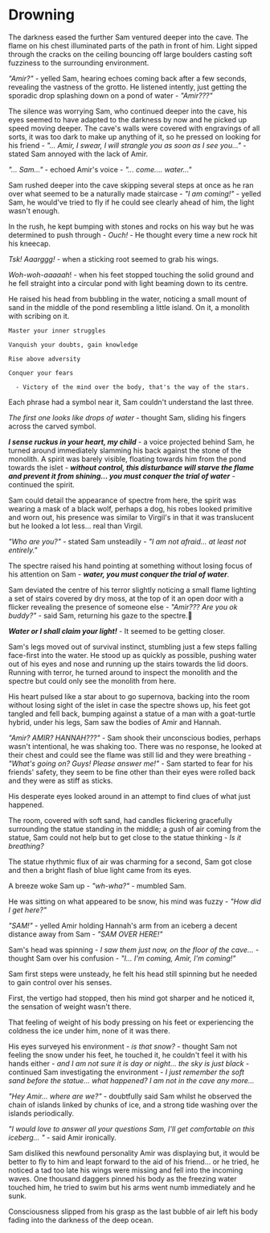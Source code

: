 # Drowning

The darkness eased the further Sam ventured deeper into the cave. The flame on his chest illuminated parts of the path in front of him. Light sipped through the cracks on the ceiling bouncing off large boulders casting soft fuzziness to the surrounding environment.



*"Amir?"* - yelled Sam, hearing echoes coming back after a few seconds, revealing the vastness of the grotto. He listened intently, just getting the sporadic drop splashing down on a pond of water - *"Amir???"*



The silence was worrying Sam, who continued deeper into the cave, his eyes seemed to have adapted to the darkness by now and he picked up speed moving deeper. The cave's walls were covered with engravings of all sorts, it was too dark to make up anything of it, so he pressed on looking for his friend - *"... Amir, I swear, I will strangle you as soon as I see you..."* - stated Sam annoyed with the lack of Amir.



*"... Sam..."* - echoed Amir's voice - *"... come.... water..."*



Sam rushed deeper into the cave skipping several steps at once as he ran over what seemed to be a naturally made staircase - *"I am coming!"* - yelled Sam, he would've tried to fly if he could see clearly ahead of him, the light wasn't enough.

In the rush, he kept bumping with stones and rocks on his way but he was determined to push through - *Ouch!* - He thought every time a new rock hit his kneecap.

*Tsk! Aaarggg!* - when a  sticking root seemed to grab his wings.

 *Woh-woh-aaaaah*! - when his feet stopped touching the solid ground and he fell straight into a circular pond with light beaming down to its centre.

He raised his head from bubbling in the water, noticing a small mount of sand in the middle of the pond resembling a little island. On it, a monolith with scribing on it.



```
Master your inner struggles

Vanquish your doubts, gain knowledge

Rise above adversity

Conquer your fears

  - Victory of the mind over the body, that's the way of the stars.
```



Each phrase had a symbol near it, Sam couldn't understand the last three. 

*The first one looks like drops of water* - thought Sam, sliding his fingers across the carved symbol.



***I sense ruckus in your heart, my child*** - a voice projected behind Sam, he turned around immediately slamming his back against the stone of the monolith. A spirit was barely visible, floating towards him from the pond towards the islet - ***without control, this disturbance will starve the flame and prevent it from shining... you must conquer the trial of water*** - continued the spirit.

Sam could detail the appearance of spectre from here, the spirit was wearing a mask of a black wolf, perhaps a dog, his robes looked primitive and worn out, his presence was similar to Virgil's in that it was translucent but he looked a lot less... real than Virgil.

*"Who are you?"* - stated Sam unsteadily - *"I am not afraid... at least not entirely."*



The spectre raised his hand pointing at something without losing focus of his attention on Sam - ***water, you must conquer the trial of water***.



Sam deviated the centre of his terror slightly noticing a small flame lighting a set of stairs covered by dry moss, at the top of it an open door with a flicker revealing the presence of someone else - *"Amir??? Are you ok buddy?"* - said Sam, returning his gaze to the spectre.



***Water or I shall claim your light!*** - It seemed to be getting closer.



Sam's legs moved out of survival instinct, stumbling just a few steps falling face-first into the water. He stood up as quickly as possible, pushing water out of his eyes and nose and running up the stairs towards the lid doors. Running with terror, he turned around to inspect the monolith and the spectre but could only see the monolith from here.

His heart pulsed like a star about to go supernova, backing into the room without losing sight of the islet in case the spectre shows up, his feet got tangled and fell back, bumping against a statue of a man with a goat-turtle hybrid, under his legs, Sam saw the bodies of Amir and Hannah.

*"Amir? AMIR? HANNAH???"* - Sam shook their unconscious bodies, perhaps wasn't intentional, he was shaking too. There was no response, he looked at their chest and could see the flame was still lid and they were breathing - *"What's going on? Guys! Please answer me!"* - Sam started to fear for his friends' safety, they seem to be fine other than their eyes were rolled back and they were as stiff as sticks. 

His desperate eyes looked around in an attempt to find clues of what just happened.

The room, covered with soft sand, had candles flickering gracefully surrounding the statue standing in the middle; a gush of air coming from the statue, Sam could not help but to get close to the statue thinking - *Is it breathing?*

The statue rhythmic flux of air was charming for a second, Sam got close and then a bright flash of blue light came from its eyes.



A breeze woke Sam up - *"wh-wha?"* - mumbled Sam.

He was sitting on what appeared to be snow, his mind was fuzzy - *"How did I get here?"*



*"SAM!"* - yelled Amir holding Hannah's arm from an iceberg a decent distance away from Sam - *"SAM OVER HERE!"*

Sam's head was spinning - *I saw them just now, on the floor of the cave...* - thought Sam over his confusion - *"I... I'm coming, Amir, I'm coming!"*



Sam first steps were unsteady, he felt his head still spinning but he needed to gain control over his senses.

First, the vertigo had stopped, then his mind got sharper and he noticed it, the sensation of weight wasn't there.

That feeling of weight of his body pressing on his feet or experiencing the coldness the ice under him, none of it was there.

His eyes surveyed his environment - *is that snow?* - thought Sam not feeling the snow under his feet, he touched it, he couldn't feel it with his hands either - *and I am not sure it is day or night... the sky is just black* - continued Sam investigating the environment - *I just remember the soft sand before the statue... what happened? I am not in the cave any more...*



*"Hey Amir... where are we?"* - doubtfully said Sam whilst he observed the chain of islands linked by chunks of ice, and a strong tide washing over the islands periodically.

*"I would love to answer all your questions Sam, I'll get comfortable on this iceberg... "* - said Amir ironically.

Sam disliked this newfound personality Amir was displaying but, it would be better to fly to him and leapt forward to the aid of his friend... or he tried, he noticed a tad too late his wings were missing and fell into the incoming waves. One thousand daggers pinned his body as the freezing water touched him, he tried to swim but his arms went numb immediately and he sunk.

Consciousness slipped from his grasp as the last bubble of air left his body fading into the darkness of the deep ocean.

